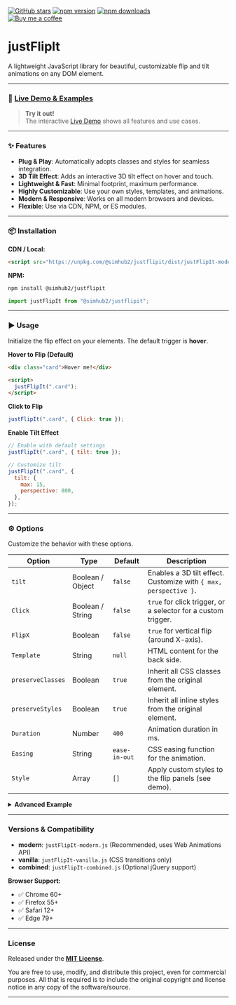 [![GitHub stars](https://img.shields.io/github/stars/SimHub/justFlipIt.svg?style=social)](https://github.com/SimHub/justFlipIt)
[![npm version](https://img.shields.io/npm/v/@simhub2/justflipit.svg)](https://www.npmjs.com/package/@simhub2/justflipit)
[![npm downloads](https://img.shields.io/npm/dt/@simhub2/justflipit.svg)](https://www.npmjs.com/package/@simhub2/justflipit)  
[![Buy me a coffee](https://img.shields.io/badge/-buy_me_a_coffee-yellow?style=flat&social&logo=buymeacoffee&logoColor=white&labelColor=black)](https://www.buymeacoffee.com/simhub)

# justFlipIt

A lightweight JavaScript library for beautiful, customizable flip and tilt animations on any DOM element.

---

### 🚀 [Live Demo & Examples](https://SimHub.github.io/justFlipIt/)

> **Try it out!**  
> The interactive [Live Demo](https://SimHub.github.io/justFlipIt/) shows all features and use cases.

---

### ✨ Features

- **Plug & Play**: Automatically adopts classes and styles for seamless integration.
- **3D Tilt Effect**: Adds an interactive 3D tilt effect on hover and touch.
- **Lightweight & Fast**: Minimal footprint, maximum performance.
- **Highly Customizable**: Use your own styles, templates, and animations.
- **Modern & Responsive**: Works on all modern browsers and devices.
- **Flexible**: Use via CDN, NPM, or ES modules.

---

### 📦 Installation

**CDN / Local:**

```html
<script src="https://unpkg.com/@simhub2/justflipit/dist/justFlipIt-modern.min.js"></script>
```

**NPM:**

```bash
npm install @simhub2/justflipit
```

```js
import justFlipIt from "@simhub2/justflipit";
```

---

### ▶️ Usage

Initialize the flip effect on your elements. The default trigger is **hover**.

**Hover to Flip (Default)**

```html
<div class="card">Hover me!</div>

<script>
  justFlipIt(".card");
</script>
```

**Click to Flip**

```js
justFlipIt(".card", { Click: true });
```

**Enable Tilt Effect**

```js
// Enable with default settings
justFlipIt(".card", { tilt: true });

// Customize tilt
justFlipIt(".card", {
  tilt: {
    max: 15,
    perspective: 800,
  },
});
```

---

### ⚙️ Options

Customize the behavior with these options.

| Option            | Type             | Default       | Description                                                      |
| ----------------- | ---------------- | ------------- | ---------------------------------------------------------------- |
| `tilt`            | Boolean / Object | `false`       | Enables a 3D tilt effect. Customize with `{ max, perspective }`. |
| `Click`           | Boolean / String | `false`       | `true` for click trigger, or a selector for a custom trigger.    |
| `FlipX`           | Boolean          | `false`       | `true` for vertical flip (around X-axis).                        |
| `Template`        | String           | `null`        | HTML content for the back side.                                  |
| `preserveClasses` | Boolean          | `true`        | Inherit all CSS classes from the original element.               |
| `preserveStyles`  | Boolean          | `true`        | Inherit all inline styles from the original element.             |
| `Duration`        | Number           | `400`         | Animation duration in ms.                                        |
| `Easing`          | String           | `ease-in-out` | CSS easing function for the animation.                           |
| `Style`           | Array            | `[]`          | Apply custom styles to the flip panels (see demo).               |

<details>
<summary><b>Advanced Example</b></summary>

```js
justFlipIt(".card", {
  preserveClasses: false, // Start with a clean slate
  Click: true,
  FlipX: true,
  tilt: true,
  Duration: 800,
  Easing: "cubic-bezier(0.68, -0.55, 0.27, 1.55)",
  Template: "<div>My custom back side!</div>",
  Style: [
    {
      el: "self",
      style: {
        background: "#fff",
        borderRadius: "1rem",
        boxShadow: "0 2px 8px #0002",
      },
    },
    { el: ".front", style: { background: "#f5c939", color: "#222" } },
    { el: ".backY", style: { background: "#ca9dfe", color: "#fff" } },
  ],
});
```

</details>

---

### Versions & Compatibility

- **modern**: `justFlipIt-modern.js` (Recommended, uses Web Animations API)
- **vanilla**: `justFlipIt-vanilla.js` (CSS transitions only)
- **combined**: `justFlipIt-combined.js` (Optional jQuery support)

**Browser Support:**

- ✅ Chrome 60+
- ✅ Firefox 55+
- ✅ Safari 12+
- ✅ Edge 79+

---

### License

Released under the **[MIT License](https://opensource.org/licenses/MIT)**.

You are free to use, modify, and distribute this project, even for commercial purposes. All that is required is to include the original copyright and license notice in any copy of the software/source.

---

<script
  type="text/javascript"
  src="https://cdnjs.buymeacoffee.com/1.0.0/button.prod.min.js"
  data-name="bmc-button"
  data-slug="simhub"
  data-color="#FFDD00"
  data-emoji="☕"
  data-font="Cookie"
  data-text="Buy me a coffee"
  data-outline-color="#000000"
  data-font-color="#000000"
  data-coffee-color="#ffffff"
></script>

